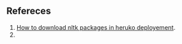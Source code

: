 ## Refereces
1. [How to download nltk packages in heruko deployement](https://devcenter.heroku.com/articles/python-nltk).
2. 